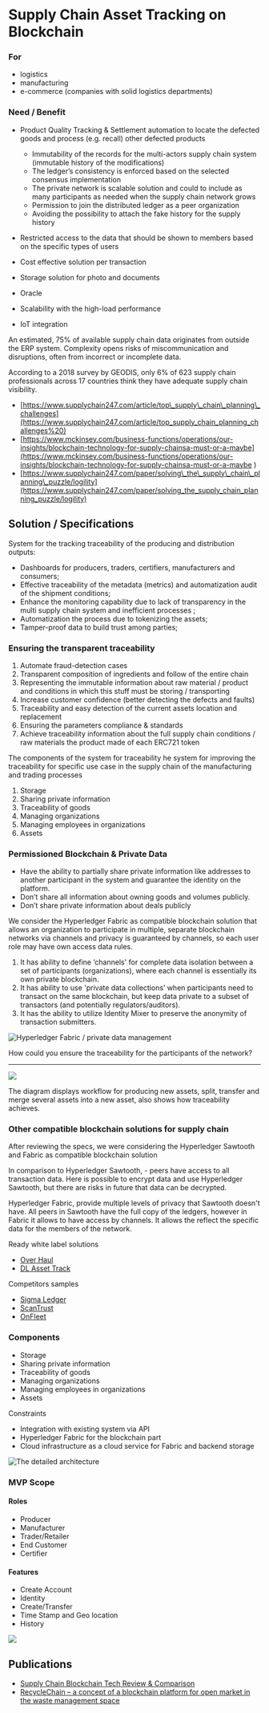 # Supply Chain Asset Tracking on Blockchain

### For

* logistics
* manufacturing
* e-commerce \(companies with solid logistics departments\)  

### Need / Benefit

* Product Quality Tracking & Settlement automation to locate the defected goods and process \(e.g. recall\) other defected products

  * Immutability of the records for the multi-actors supply chain system  \(immutable history of the modifications\)
  * The ledger’s consistency is enforced based on the selected consensus implementation
  * The private  network is scalable solution and could  to include as many participants as needed when the supply chain network grows
  * Permission to join the distributed ledger as a peer organization
  * Avoiding the possibility to attach the fake history for the supply history

* Restricted access to the data  that should be shown to members  based on the specific types of users
* Cost effective solution per transaction
* Storage solution for photo and documents
* Oracle
* Scalability with the high-load performance
* IoT integration

An estimated, 75% of available supply chain data originates from outside the ERP system. Complexity opens risks of miscommunication and disruptions, often from incorrect or incomplete data.

According to a 2018 survey by GEODIS, only 6% of 623 supply chain professionals across 17 countries think they have adequate supply chain visibility.

* [https://www.supplychain247.com/article/top\_supply\_chain\_planning\_challenges](https://www.supplychain247.com/article/top_supply_chain_planning_challenges%20)
* [https://www.mckinsey.com/business-functions/operations/our-insights/blockchain-technology-for-supply-chainsa-must-or-a-maybe](https://www.mckinsey.com/business-functions/operations/our-insights/blockchain-technology-for-supply-chainsa-must-or-a-maybe
  )
* [https://www.supplychain247.com/paper/solving\_the\_supply\_chain\_planning\_puzzle/logility](https://www.supplychain247.com/paper/solving_the_supply_chain_planning_puzzle/logility)

## Solution / Specifications

System for the tracking  traceability of the producing and distribution outputs:

* Dashboards for producers, traders, certifiers, manufacturers and consumers;
* Effective traceability of the metadata \(metrics\) and automatization audit of the shipment conditions;
* Enhance the monitoring capability due to lack of transparency in the multi supply chain system and inefficient processes ;
* Automatization the process due to tokenizing the assets;
* Tamper-proof data to build trust among parties;

### Ensuring the transparent traceability

1. Automate fraud-detection cases
2. Transparent composition of ingredients and  follow of the entire chain
3. Representing the immutable information about raw material / product and conditions in which this stuff must be storing / transporting
4. Increase customer confidence \(better detecting the defects and faults\)
5. Traceability and easy detection of the current assets location and replacement  
6. Ensuring the parameters compliance & standards
7. Achieve traceability information about the full supply chain conditions / raw materials the product made of each ERC721 token

The components of the system for traceability  he system for improving the traceability for specific use case in the supply chain of the manufacturing and trading processes

1. Storage
2. Sharing private information
3. Traceability of goods
4. Managing organizations
5. Managing employees in organizations
6. Assets

### Permissioned Blockchain & Private Data

* Have the ability to partially share private information like addresses to another participant in the system and guarantee the identity on the platform.
* Don’t share all information about owning goods and volumes publicly.
* Don’t share private information about deals publicly

We consider the Hyperledger Fabric as compatible blockchain solution that allows an organization to participate in multiple, separate blockchain networks via channels and privacy is guaranteed by channels, so each user role may have own access data rules.

1. It has ability to define ‘channels' for complete data isolation between a set of participants \(organizations\), where each channel is essentially its own private blockchain.
2. It has ability to use 'private data collections’ when participants need to transact on the same blockchain, but keep data private to a subset of transactors \(and potentially regulators/auditors\).
3. It has the ability to utilize Identity Mixer to preserve the anonymity of transaction submitters.

![Hyperledger Fabric / private data management](https://lh6.googleusercontent.com/8avIMb6G2sr6wYYZENaDSeTqUWSLyU-U1MQf_WG7fdSYzk9QzW1wzq5J3XDmn4hd9Z_mjZtrRUEY7S0K5ZVSfMU0qhWwmSgwZafwchdCr4FUK73Wl3soodFRluHzv86apIglO2nI)

How could you ensure the traceability for the participants of the network?  
****

![](https://lh4.googleusercontent.com/kbuF4iQIRkHOV_Vgy2c2j_cdgpUVbzeGwDbevlJY-pMryrswudalbwENFd_qW1RvCTWBH3NRDBQP8jgPn7z_apKAJASPbZGwcPl3mrpqSt-0p4oR_yKX6-ibrklWqYV7lfDrGszn)

The diagram displays workflow for producing new assets, split, transfer and merge several assets into a new asset, also shows how traceability achieves.

### Other compatible blockchain solutions for supply chain

After reviewing the specs, we were considering the Hyperledger Sawtooth and Fabric as  compatible blockchain solution

In comparison to Hyperledger Sawtooth, - peers have access to all transaction data. Here is possible to encrypt data and use Hyperledger Sawtooth, but there are risks in future that data can be decrypted.

Hyperledger Fabric, provide  multiple levels of privacy that Sawtooth doesn't have. All peers in Sawtooth have the full copy of the ledgers, however in Fabric it allows to have access by channels. It allows the reflect the specific data for the members of the network.

Ready white label solutions

* [Over Haul](https://over-haul.com/solutions-overview/)
* [DL Asset Track](https://dltlabs.com/products/#dl-asset-track)

Competitors samples

* [Sigma Ledger](https://www.sigmaledger.com/)
* [ScanTrust](https://www.scantrust.com/)
* [OnFleet](https://onfleet.com/)

### Components

* Storage
* Sharing private information
* Traceability of goods
* Managing organizations
* Managing employees in organizations
* Assets

Constraints

* Integration with existing system via API
* Hyperledger Fabric for the blockchain part
* Cloud infrastructure  as a cloud service for Fabric and backend storage

![The detailed architecture](../../.gitbook/assets/detailed_diagram.jpg)

### MVP Scope

#### Roles

* Producer
* Manufacturer
* Trader/Retailer
* End Customer
* Certifier

#### Features

* Create Account 
* Identity
* Create/Transfer 
* Time Stamp and Geo location
* History 

![](../../.gitbook/assets/image%20%2834%29.png)

## Publications

* [Supply Chain Blockchain Tech Review & Comparison](supply-chain-blockchain-tech-review-and-comparison.md)
* [RecycleChain – a concept of a blockchain platform for open market in the waste management space](https://medium.com/practical-blockchain/recyclechain-whitepaper-76e792182df0)

